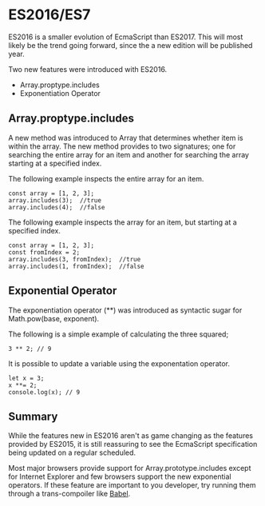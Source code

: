 # ES2016/ES7

ES2016 is a smaller evolution of EcmaScript than ES2017. This will most likely be the trend going forward, since the a new edition will be published year.

Two new features were introduced with ES2016.
* Array.proptype.includes
* Exponentiation Operator

## Array.proptype.includes

A new method was introduced to Array that determines whether item is within the array. The new method provides to two signatures; one for searching the entire array for an item and another for searching the array starting at a specified index.


The following example inspects the entire array for an item.

````
const array = [1, 2, 3];
array.includes(3);  //true
array.includes(4);  //false
````


The following example inspects the array for an item, but starting at a specified index.

````
const array = [1, 2, 3];
const fromIndex = 2;
array.includes(3, fromIndex);  //true
array.includes(1, fromIndex);  //false
````

## Exponential Operator

The exponentiation operator (**) was introduced as syntactic sugar for Math.pow(base, exponent).

The following is a simple example of calculating the three squared;

````
3 ** 2; // 9
````

It is possible to update a variable using the exponentation operator.

````
let x = 3;
x **= 2;
console.log(x); // 9
````

## Summary

While the features new in ES2016 aren't as game changing as the features provided by ES2015, it is still reassuring to see the EcmaScript specification being updated on a regular scheduled.

Most major browsers provide support for Array.prototype.includes except for Internet Explorer and few browsers support the new exponential operators. If these feature are important to you developer, try running them through a trans-compoiler like [Babel](https://babeljs.io).
